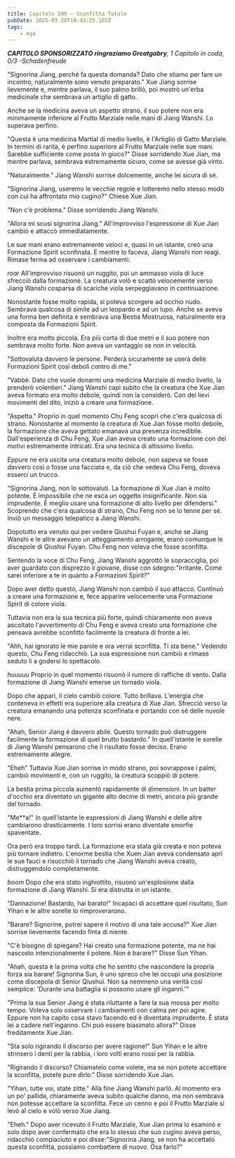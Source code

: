 ```yaml
---
title: Capitolo 599 – Sconfitta Totale
pubDate: 2025-03-20T10:43:25.103Z
tags:
    - mga
---
```



<em><strong>CAPITOLO SPONSORIZZATO ringraziamo Greatgabry</strong>,
1 Capitolo in coda, 0/3
-Schadenfreude</em>


"Signorina Jiang, perché fa questa domanda? Dato che stiamo per fare un incontro, naturalmente sono venuto preparato." Xue Jiang sorrise lievemente e, mentre parlava, il suo palmo brillò, poi mostrò un'erba medicinale che sembrava un artiglio di gatto.


Anche se la medicina aveva un aspetto strano, il suo potere non era minimamente inferiore al Frutto Marziale nelle mani di Jiang Wanshi. Lo superava perfino.


"Questa è una medicina Martial di medio livello, è l'Artiglio di Gatto Marziale. In termini di rarità, è perfino superiore al Frutto Marziale nelle sue mani. Sarebbe sufficiente come posta in gioco?" Disse sorridendo Xue Jian, ma mentre parlava, sembrava estremamente sicuro, come se avesse già vinto.


"Naturalmente." Jiang Wanshi sorrise dolcemente, anche lei sicura di sé.


"Signorina Jiang, useremo le vecchie regole e lotteremo nello stesso modo con cui ha affrontato mio cugino?" Chiese Xue Jian.


"Non c'è problema." Disse sorridendo Jiang Wanshi.


"Allora mi scusi signorina Jiang." All'improvviso l'espressione di Xue Jian cambiò e attaccò immediatamente.


Le sue mani erano estremamente veloci e, quasi in un istante, creò una Formazione Spirit sconfinata. E mentre lo faceva, Jiang Wanshi non reagì. Rimase ferma ad osservare i cambiamenti.


*roar* All'improvviso risuonò un ruggito, poi un ammasso viola di luce sfrecciò dalla formazione. La creatura volò e scattò velocemente verso Jiang Wanshi cosparsa di scariche viola serpeggiavano in continuazione.


Nonostante fosse molto rapida, si poteva scorgere ad occhio nudo. Sembrava qualcosa di simile ad un leopardo e ad un lupo. Anche se aveva una forma ben definita e sembrava una Bestia Mostruosa, naturalmente era composta da Formazioni Spirit.


Inoltre era molto piccola. Era più corta di due metri e il suo potere non sembrava molto forte. Non aveva un vantaggio se non in velocità.


"Sottovaluta davvero le persone. Perderà sicuramente se userà delle Formazioni Spirit così deboli contro di me."


"Vabbè. Dato che vuole donarmi una medicina Marziale di medio livello, la prenderò volentieri." Jiang Wanshi capì subito che la creatura che Xue Jian aveva formato era molto debole, quindi non la considerò. Con dei lievi movimenti del dito, iniziò a creare una formazione.


"Aspetta." Proprio in quel momento Chu Feng scoprì che c'era qualcosa di strano. Nonostante al momento la creatura di Xue Jian fosse molto debole, la formazione che aveva gettato emanava una presenza incredibile. Dall'esperienza di Chu Feng, Xue Jian aveva creato una formazione con dei motivi estremamente intricati. Era una tecnica di altissimo livello.


Eppure ne era uscita una creatura molto debole, non sapeva se fosse davvero così o fosse una facciata e, da ciò che vedeva Chu Feng, doveva esserci un trucco.


"Signorina Jiang, non lo sottovaluti. La formazione di Xue Jian è molto potente. È impossibile che ne esca un oggetto insignificante. Non sia imprudente. È meglio usare una formazione di alto livello per difendersi." Scoprendo che c'era qualcosa di strano, Chu Feng non se lo tenne per sé. Inviò un messaggio telepatico a Jiang Wanshi.


Dopotutto era venuto qui per vedere Qiushui Fuyan e, anche se Jiang Wanshi e le altre avevano un atteggiamento arrogante, erano comunque le discepole di Qiushui Fuyan. Chu Feng non voleva che fosse sconfitta.


Sentendo la voce di Chu Feng, Jiang Wanshi aggrottò le sopracciglia, poi aver guardato con disprezzo il giovane, disse con sdegno:"Irritante. Come sarei inferiore a te in quanto a Formazioni Spirit?"


Dopo aver detto questo, Jiang Wanshi non cambiò il suo attacco. Continuò a creare una formazione e, fece apparire velocemente una Formazione Spirit di colore viola.


Tuttavia non era la sua tecnica più forte, quindi chiaramente non aveva ascoltato l'avvertimento di Chu Feng e aveva creato una formazione che pensava avrebbe sconfitto facilmente la creatura di fronte a lei.


"Ahh, hai ignorato le mie parole e ora verrai sconfitta. Ti sta bene." Vedendo questo, Chu Feng ridacchiò. La sua espressione non cambiò e rimase seduto lì a godersi lo spettacolo.


*huuuuu* Proprio in quel momento risuonò il rumore di raffiche di vento. Dalla formazione di Jiang Wanshi emerse un tornado viola.


Dopo che apparì, il cielo cambiò colore. Tutto brillava. L'energia che conteneva in effetti era superiore alla creatura di Xue Jian. Sfrecciò verso la creatura emanando una potenza sconfinata e portando con sé delle nuvole nere.


"Ahah, Senior Jiang è davvero abile. Questo tornado può distruggere facilmente la formazione di quel brutto bastardo." In quell'istante le sorelle di Jiang Wanshi pensarono che il risultato fosse deciso. Erano estremamente allegre.


"Eheh" Tuttavia Xue Jian sorrise in modo strano, poi sovrappose i palmi, cambiò movimenti e, con un ruggito, la creatura scoppiò di potere.


La bestia prima piccola aumentò rapidamente di dimensioni. In un batter d'occhio era diventato un gigante alto decine di metri, ancora più grande del tornado.


"Me**a!" In quell'istante le espressioni di Jiang Wanshi e delle altre cambiarono drasticamente. I loro sorrisi erano diventate smorfie spaventate.


Ora però era troppo tardi. La formazione era stata già creata e non poteva più tornare indietro. L'enorme bestia che Xuen Jian aveva condensato aprì le sue fauci e risucchiò il tornado che Jiang Wanshi aveva creato, distruggendolo completamente.


*boom* Dopo che era stato inghiottito, risuonò un'esplosione dalla formazione di Jiang Wanshi. Si era distrutta in un istante.


"Dannazione! Bastardo, hai barato!" Incapaci di accettare quel risultato, Sun Yihan e le altre sorelle lo rimproverarono.


"Barare? Signorine, potrei sapere il motivo di una tale accusa?" Xue Jian sorrise lievemente facendo finta di niente.


"C'è bisogno di spiegare? Hai creato una formazione potente, ma ne hai nascosto intenzionalmente il potere. Non è barare?" Disse Sun Yihan.


"Ahah, questa è la prima volta che ho sentito che nascondere la propria forza sia barare! Signorina Sun, è uno spreco che lei occupi una posizione come discepola di Senior Qiushui. Non sa nemmeno una verità così semplice: 'Durante una battaglia si possono usare gli inganni.'"


"Prima la sua Senior Jiang è stata riluttante a fare la sua mossa per molto tempo. Voleva solo osservare i cambiamenti con calma per poi agire. Eppure non ha capito cosa stavo facendo ed è diventata imprudente. È stata lei a cadere nell'inganno. Chi può essere biasimato allora?" Disse freddamente Xue Jian.


"Sta solo rigirando il discorso per avere ragione!" Sun Yihan e le altre strinsero i denti per la rabbia, i loro volti erano rossi per la rabbia.


"Rigirando il discorso? Chiamatelo come volete, ma se non potete accettare la sconfitta, potete pure dirlo." Disse sorridendo Xue Jian.


"Yihan, tutte voi, state zitte." Alla fine Jiang Wanshi parlò. Al momento era un po' pallida, chiaramente aveva subito qualche danno, ma non sembrava non potesse accettare la sconfitta. Fece un cenno e poi il Frutto Marziale si levò al cielo e volò verso Xue Jiang.


"Eheh." Dopo aver ricevuto il Frutto Marziale, Xue Jian prima lo esaminò e solo dopo aver confermato che era lo stesso che suo cugino aveva perso, ridacchiò compiaciuto e poi disse:"Signorina Jiang, se non ha accettato questa sconfitta, possiamo combattere di nuovo. Osa farlo?"
                                


                                



